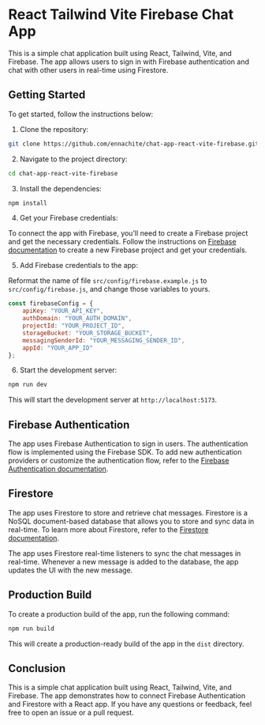 # React Tailwind Vite Firebase Chat App

This is a simple chat application built using React, Tailwind, Vite, and Firebase. The app allows users to sign in with Firebase authentication and chat with other users in real-time using Firestore.

## Getting Started

To get started, follow the instructions below:

1. Clone the repository:

```bash
git clone https://github.com/ennachite/chat-app-react-vite-firebase.git
```

2. Navigate to the project directory:

```bash
cd chat-app-react-vite-firebase
```

3. Install the dependencies:

```bash
npm install
```

4. Get your Firebase credentials:

To connect the app with Firebase, you'll need to create a Firebase project and get the necessary credentials. Follow the instructions on [Firebase documentation](https://firebase.google.com/docs/web/setup) to create a new Firebase project and get your credentials.

5. Add Firebase credentials to the app:

Reformat the name of file `src/config/firebase.example.js` to `src/config/firebase.js`, and change those variables to yours.

```js
const firebaseConfig = {
    apiKey: "YOUR_API_KEY",
    authDomain: "YOUR_AUTH_DOMAIN",
    projectId: "YOUR_PROJECT_ID",
    storageBucket: "YOUR_STORAGE_BUCKET",
    messagingSenderId: "YOUR_MESSAGING_SENDER_ID",
    appId: "YOUR_APP_ID"
};
```

6. Start the development server:

```bash
npm run dev
```

This will start the development server at `http://localhost:5173`.

## Firebase Authentication

The app uses Firebase Authentication to sign in users. The authentication flow is implemented using the Firebase SDK. To add new authentication providers or customize the authentication flow, refer to the [Firebase Authentication documentation](https://firebase.google.com/docs/auth).

## Firestore

The app uses Firestore to store and retrieve chat messages. Firestore is a NoSQL document-based database that allows you to store and sync data in real-time. To learn more about Firestore, refer to the [Firestore documentation](https://firebase.google.com/docs/firestore).

The app uses Firestore real-time listeners to sync the chat messages in real-time. Whenever a new message is added to the database, the app updates the UI with the new message.

## Production Build

To create a production build of the app, run the following command:

```bash
npm run build
```

This will create a production-ready build of the app in the `dist` directory.

## Conclusion

This is a simple chat application built using React, Tailwind, Vite, and Firebase. The app demonstrates how to connect Firebase Authentication and Firestore with a React app. If you have any questions or feedback, feel free to open an issue or a pull request.